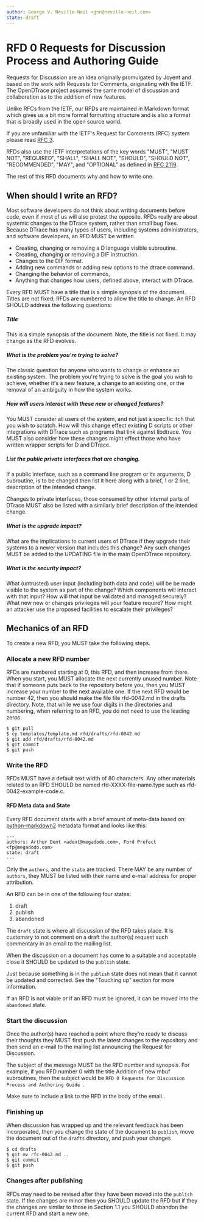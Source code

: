 ```yaml
---
author: George V. Neville-Neil <gnn@neville-neil.com>
state: draft
---
```


<!-- 
	This document is subject to the terms of BSD 2 Clause License.
    See LICENSE in this repository for more information.

    Copyright 2017 <gnn@neville-neil.com>
-->

# RFD 0 Requests for Discussion Process and Authoring Guide

Requests for Discussion are an idea originally promulgated by Joyent
and based on the work with Requests for Comments, originating with the
IETF.  The OpenDTrace project assumes the same model of discussion and
collaboration as to the addition of new features.

Unlike RFCs from the IETF, our RFDs are maintained in Markdown format
which gives us a bit more formal formatting structure and is also a
format that is broadly used in the open source world.

If you are unfamiliar with the IETF's Request for Comments (RFC)
system please read [RFC 3](https://tools.ietf.org/html/rfc3).

RFDs also use the IETF interpretations of the key words "MUST", "MUST
NOT", "REQUIRED", "SHALL", "SHALL NOT", "SHOULD", "SHOULD NOT",
"RECOMMENDED", "MAY", and "OPTIONAL" as defined in [RFC 2119](https://tools.ietf.org/html/rfc2119).

The rest of this RFD documents why and how to write one.

## When should I write an RFD?

Most software developers do not think about writing documents before
code, even if most of us will also protest the opposite.  RFDs really
are about systemic changes to the DTrace system, rather than small bug
fixes.  Because DTrace has many types of users, including systems
administrators, and software developers, an RFD MUST be written 

* Creating, changing or removing a D language visible subroutine.
* Creating, changing or removing a DIF instruction.
* Changes to the DIF format.
* Adding new commands or adding new options to the dtrace command.
* Changing the behavior of commands,
* Anything that changes how users, defined above, interact with DTrace.

Every RFD MUST have a title that is a simple synopsis of the
document. Titles are not fixed; RFDs are numbered to allow the title
to change.  An RFD SHOULD address the following questions:

##### Title

This is a simple synopsis of the document. Note, the title is not fixed.
It may change as the RFD evolves.

##### What is the problem you're trying to solve?

The classic question for anyone who wants to change or enhance an
existing system.  The problem you're trying to solve is the goal you
wish to achieve, whether it's a new feature, a change to an existing
one, or the removal of an ambiguity in how the system works.

##### How will users interact with these new or changed features?

You MUST consider all users of the system, and not just a specific
itch that you wish to scratch.  How will this change effect existing D
scripts or other integrations with DTrace such as programs that link
against libdtrace.  You MUST also consider how these changes might
effect those who have written wrapper scripts for D and DTrace.

##### List the public private interfaces that are changing.

If a public interface, such as a command line program or its
arguments, D subroutine, is to be changed then list it here along with
a brief, 1 or 2 line, description of the intended change.

Changes to private interfaces, those consumed by other internal parts
of DTrace MUST also be listed with a similarly brief description of
the intended change.

##### What is the upgrade impact?

What are the implications to current users of DTrace if they upgrade
their systems to a newer version that includes this change?  Any such
changes MUST be added to the UPDATING file in the main OpenDTrace
repository.

##### What is the security impact?

What (untrusted) user input (including both data and code) will be be
made visible to the system as part of the change?  Which components
will interact with that input?  How will that input be validated and
managed securely?  What new new or changes privileges will your
feature require?  How might  an attacker use the proposed facilities to
escalate their privileges?

## Mechanics of an RFD

To create a new RFD, you MUST take the following steps.

### Allocate a new RFD number

RFDs are numbered starting at 0, this RFD, and then increase from
there. When you start, you MUST allocate the next currently unused
number. Note that if someone puts back to the repository before you,
then you MUST increase your number to the next available one. If
the next RFD would be number 42, then you should make the file
file rfd-0042.md in the drafts directory. Note, that while we use four
digits in the directories and numbering, when referring to an RFD, you
do not need to use the leading zeros.

```
$ git pull
$ cp templates/template.md rfd/drafts/rfd-0042.md
$ git add rfd/drafts/rfd-0042.md
$ git commit
$ git push
```

### Write the RFD

RFDs MUST have a default text width of 80 characters. Any other
materials related to an RFD SHOULD be named rfd-XXXX-file-name.type
such as rfd-0042-example-code.c.

#### RFD Meta data and State

Every RFD document starts with a brief amount of meta-data based
on:
[python-markdown2](https://github.com/trentm/python-markdown2/wiki/metadata) metadata
format and looks like this:

```
---
authors: Arthur Dent <adent@megadodo.com>, Ford Prefect <fp@megadodo.com>
state: draft
---
```

Only the `authors`, and the `state` are tracked.  There MAY be any
number of `authors`, they MUST be listed with their name and e-mail
address for proper attribution.

An RFD can be in one of the following four states:

1. draft
1. publish
1. abandoned

The `draft` state is where all discussion of the RFD takes place.  It
is customary to not comment on a draft the author(s) request such
commentary in an email to the mailing list.

When the discussion on a document has come to a suitable and
acceptable close it SHOULD be updated to the `publish` state.

Just because something is in the `publish` state does not mean that it
cannot be updated and corrected. See the "Touching up" section for
more information.

If an RFD is not viable or if an RFD must be ignored, it can be moved
into the `abandoned` state.

### Start the discussion

Once the author(s) have reached a point where they're ready to discuss
their thoughts they MUST first push the latest changes to the
repository and then send an e-mail to the mailing list announcing the
Request for Discussion.

The subject of the message MUST be the RFD number and synopsis. For
example, if you RFD number 0 with the title Addition of new mbuf
subroutines, then the subject would be `RFD 0 Requests for Discussion
Process and Authoring Guide `.

Make sure to include a link to the RFD in the body of the email..

### Finishing up

When discussion has wrapped up and the relevant feedback has been
incorporated, then you change the state of the document to `publish`,
move the document out of the `drafts` directory, and push your changes

```
$ cd drafts
$ git mv rfc-0042.md ..
$ git commit
$ git push
```

### Changes after publishing

RFDs may need to be revised after they have been moved into the
`publish` state.  If the changes are minor then you SHOULD update the
RFD but if they the changes are similar to those in Section 1.1 you
SHOULD abandon the current RFD and start a new one.

